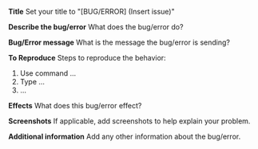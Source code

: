 **Title**
Set your title to "[BUG/ERROR] (Insert issue)"

**Describe the bug/error**
What does the bug/error do?

**Bug/Error message**
What is the message the bug/error is sending?

**To Reproduce**
Steps to reproduce the behavior:
1. Use command ...
2. Type ...
3. ...

**Effects**
What does this bug/error effect?

**Screenshots**
If applicable, add screenshots to help explain your problem.

**Additional information**
Add any other information about the bug/error.
